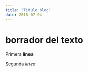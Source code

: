 ```yaml
---
title: "Titulo blog"
date: 2018-07-04
---
```


# borrador del texto

Primera **línea**

Segunda *linea*

